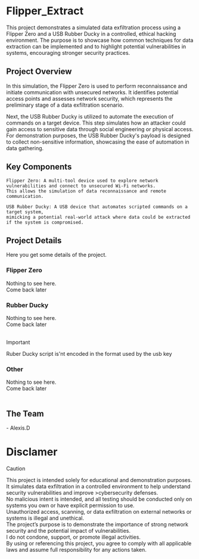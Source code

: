 <h1>Flipper_Extract</h1>

This project demonstrates a simulated data exfiltration process using a Flipper Zero and a USB Rubber Ducky in a controlled, ethical hacking environment. The purpose is to showcase how common techniques for data extraction can be implemented and to highlight potential vulnerabilities in systems, encouraging stronger security practices.

<h2>Project Overview</h2>

In this simulation, the Flipper Zero is used to perform reconnaissance and initiate communication with unsecured networks. It identifies potential access points and assesses network security, which represents the preliminary stage of a data exfiltration scenario.

Next, the USB Rubber Ducky is utilized to automate the execution of commands on a target device. This step simulates how an attacker could gain access to sensitive data through social engineering or physical access. For demonstration purposes, the USB Rubber Ducky's payload is designed to collect non-sensitive information, showcasing the ease of automation in data gathering.

<h2>Key Components</h2>

    Flipper Zero: A multi-tool device used to explore network vulnerabilities and connect to unsecured Wi-Fi networks. 
    This allows the simulation of data reconnaissance and remote communication.
    
    USB Rubber Ducky: A USB device that automates scripted commands on a target system, 
    mimicking a potential real-world attack where data could be extracted if the system is compromised.

<h2>Project Details</h2>
Here you get some details of the project. <br>

<h3>Flipper Zero</h3>
Nothing to see here. <br>
Come back later <br>

<h3>Rubber Ducky</h3>
Nothing to see here. <br>
Come back later <br>
<br>

> [!IMPORTANT]
> Ruber Ducky script is'nt encoded in the format used
> by the usb key

<h3>Other</h3>
Nothing to see here. <br>
Come back later <br>
<br>

<h2>The Team</h2>
- Alexis.D <br>

<h1>Disclamer</h1>

> [!CAUTION]
>This project is intended solely for educational and demonstration purposes. It simulates data exfiltration in a controlled environment to help understand security vulnerabilities and improve >cybersecurity defenses. <br>
>No malicious intent is intended, and all testing should be conducted only on systems you own or have explicit permission to use. <br>
>Unauthorized access, scanning, or data exfiltration on external networks or systems is illegal and unethical. <br>
> The project’s purpose is to demonstrate the importance of strong network security and the potential impact of vulnerabilities. <br>
> I do not condone, support, or promote illegal activities. <br>
>By using or referencing this project, you agree to comply with all applicable laws and assume full responsibility for any actions taken.
<br>

